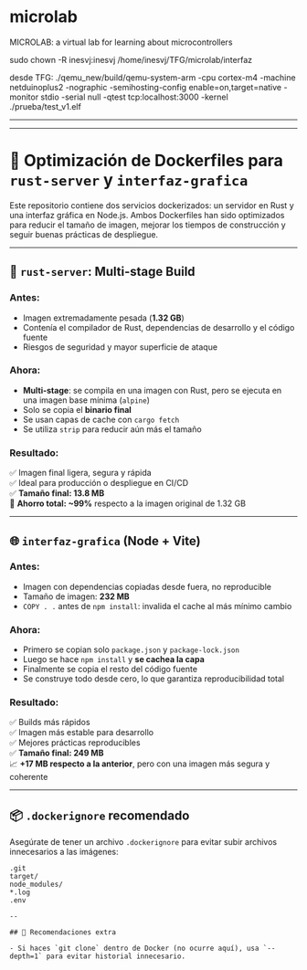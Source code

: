 # microlab
MICROLAB: a virtual lab for learning about microcontrollers



sudo chown -R inesvj:inesvj /home/inesvj/TFG/microlab/interfaz


desde TFG: ./qemu_new/build/qemu-system-arm     -cpu cortex-m4     -machine netduinoplus2     -nographic     -semihosting-config enable=on,target=native     -monitor stdio     -serial null     -qtest tcp:localhost:3000     -kernel ./prueba/test_v1.elf

---
---

# 🐳 Optimización de Dockerfiles para `rust-server` y `interfaz-grafica`

Este repositorio contiene dos servicios dockerizados: un servidor en Rust y una interfaz gráfica en Node.js. Ambos Dockerfiles han sido optimizados para reducir el tamaño de imagen, mejorar los tiempos de construcción y seguir buenas prácticas de despliegue.

---

## 🦀 `rust-server`: Multi-stage Build

### Antes:
- Imagen extremadamente pesada (**1.32 GB**)
- Contenía el compilador de Rust, dependencias de desarrollo y el código fuente
- Riesgos de seguridad y mayor superficie de ataque

### Ahora:
- **Multi-stage**: se compila en una imagen con Rust, pero se ejecuta en una imagen base mínima (`alpine`)
- Solo se copia el **binario final**
- Se usan capas de cache con `cargo fetch`
- Se utiliza `strip` para reducir aún más el tamaño

### Resultado:
✅ Imagen final ligera, segura y rápida  
✅ Ideal para producción o despliegue en CI/CD  
✅ **Tamaño final: 13.8 MB**  
🧨 **Ahorro total: ~99%** respecto a la imagen original de 1.32 GB

---

## 🌐 `interfaz-grafica` (Node + Vite)

### Antes:
- Imagen con dependencias copiadas desde fuera, no reproducible
- Tamaño de imagen: **232 MB**
- `COPY . .` antes de `npm install`: invalida el cache al más mínimo cambio

### Ahora:
- Primero se copian solo `package.json` y `package-lock.json`
- Luego se hace `npm install` y **se cachea la capa**
- Finalmente se copia el resto del código fuente
- Se construye todo desde cero, lo que garantiza reproducibilidad total

### Resultado:
✅ Builds más rápidos  
✅ Imagen más estable para desarrollo  
✅ Mejores prácticas reproducibles  
✅ **Tamaño final: 249 MB**  
📈 **+17 MB respecto a la anterior**, pero con una imagen más segura y coherente

---

## 📦 `.dockerignore` recomendado

Asegúrate de tener un archivo `.dockerignore` para evitar subir archivos innecesarios a las imágenes:

```dockerignore
.git
target/
node_modules/
*.log
.env

--

## 🔧 Recomendaciones extra

- Si haces `git clone` dentro de Docker (no ocurre aquí), usa `--depth=1` para evitar historial innecesario.